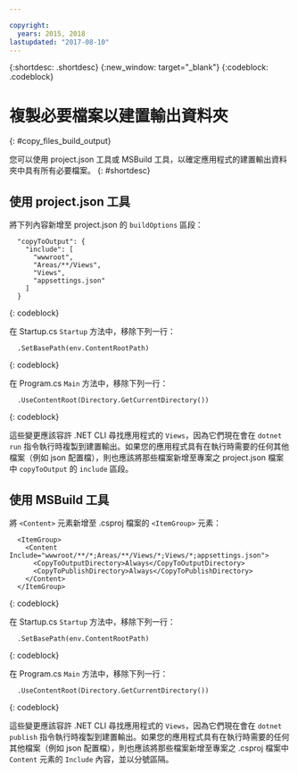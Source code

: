 ```yaml
---

copyright:
  years: 2015, 2018
lastupdated: "2017-08-10"
---
```


{:shortdesc: .shortdesc}
{:new_window: target="_blank"}
{:codeblock: .codeblock}


# 複製必要檔案以建置輸出資料夾
{: #copy_files_build_output}

您可以使用 project.json 工具或 MSBuild 工具，以確定應用程式的建置輸出資料夾中具有所有必要檔案。
{: #shortdesc}


## 使用 project.json 工具

將下列內容新增至 project.json 的 `buildOptions` 區段：
```
  "copyToOutput": {
    "include": [
      "wwwroot",
      "Areas/**/Views",
      "Views",
      "appsettings.json"
    ]
  }
```
{: codeblock}

在 Startup.cs `Startup` 方法中，移除下列一行：
```
  .SetBasePath(env.ContentRootPath)
```
{: codeblock}

在 Program.cs `Main` 方法中，移除下列一行：
```
  .UseContentRoot(Directory.GetCurrentDirectory())
```
{: codeblock}

這些變更應該容許 .NET CLI 尋找應用程式的 `Views`，因為它們現在會在 `dotnet run` 指令執行時複製到建置輸出。如果您的應用程式具有在執行時需要的任何其他檔案（例如 json 配置檔），則也應該將那些檔案新增至專案之 project.json 檔案中 `copyToOutput` 的 `include` 區段。

## 使用 MSBuild 工具

將 `<Content>` 元素新增至 .csproj 檔案的 `<ItemGroup>` 元素：
```
  <ItemGroup>
    <Content Include="wwwroot/**/*;Areas/**/Views/*;Views/*;appsettings.json">
      <CopyToOutputDirectory>Always</CopyToOutputDirectory>
      <CopyToPublishDirectory>Always</CopyToPublishDirectory>
    </Content>
  </ItemGroup>
```
{: codeblock}

在 Startup.cs `Startup` 方法中，移除下列一行：
```
  .SetBasePath(env.ContentRootPath)
```
{: codeblock}

在 Program.cs `Main` 方法中，移除下列一行：
```
  .UseContentRoot(Directory.GetCurrentDirectory())
```
{: codeblock}

這些變更應該容許 .NET CLI 尋找應用程式的 `Views`，因為它們現在會在 `dotnet publish` 指令執行時複製到建置輸出。如果您的應用程式具有在執行時需要的任何其他檔案（例如 json 配置檔），則也應該將那些檔案新增至專案之 .csproj 檔案中 `Content` 元素的 `Include` 內容，並以分號區隔。
